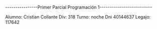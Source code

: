 ----------------Primer Parcial Programación 1--------------------------

Alumno: Cristian Collante
Div: 318
Turno: noche
Dni 40144637
Legajo: 117642

